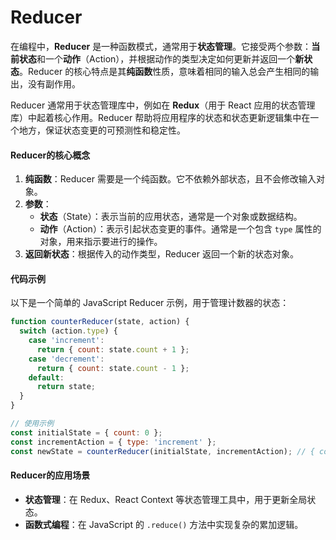 # Reducer

在编程中，**Reducer** 是一种函数模式，通常用于**状态管理**。它接受两个参数：**当前状态**和一个**动作**（Action），并根据动作的类型决定如何更新并返回一个**新状态**。Reducer 的核心特点是其**纯函数**性质，意味着相同的输入总会产生相同的输出，没有副作用。

Reducer 通常用于状态管理库中，例如在 **Redux**（用于 React 应用的状态管理库）中起着核心作用。Reducer 帮助将应用程序的状态和状态更新逻辑集中在一个地方，保证状态变更的可预测性和稳定性。

#### Reducer的核心概念

1. **纯函数**：Reducer 需要是一个纯函数。它不依赖外部状态，且不会修改输入对象。
2. **参数**：
   * **状态**（State）：表示当前的应用状态，通常是一个对象或数据结构。
   * **动作**（Action）：表示引起状态变更的事件。通常是一个包含 `type` 属性的对象，用来指示要进行的操作。
3. **返回新状态**：根据传入的动作类型，Reducer 返回一个新的状态对象。

#### 代码示例

以下是一个简单的 JavaScript Reducer 示例，用于管理计数器的状态：

```javascript
function counterReducer(state, action) {
  switch (action.type) {
    case 'increment':
      return { count: state.count + 1 };
    case 'decrement':
      return { count: state.count - 1 };
    default:
      return state;
  }
}

// 使用示例
const initialState = { count: 0 };
const incrementAction = { type: 'increment' };
const newState = counterReducer(initialState, incrementAction); // { count: 1 }
```

#### Reducer的应用场景

* **状态管理**：在 Redux、React Context 等状态管理工具中，用于更新全局状态。
* **函数式编程**：在 JavaScript 的 `.reduce()` 方法中实现复杂的累加逻辑。

